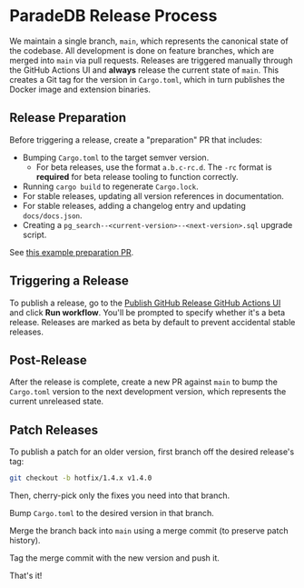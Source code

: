 # ParadeDB Release Process

We maintain a single branch, `main`, which represents the canonical state of the codebase. All development is done on feature branches, which are merged into `main` via pull requests. Releases are triggered manually through the GitHub Actions UI and **always** release the current state of `main`. This creates a Git tag for the version in `Cargo.toml`, which in turn publishes the Docker image and extension binaries.

## Release Preparation

Before triggering a release, create a "preparation" PR that includes:

- Bumping `Cargo.toml` to the target semver version.
  - For beta releases, use the format `a.b.c-rc.d`. The `-rc` format is **required** for beta release tooling to function correctly.
- Running `cargo build` to regenerate `Cargo.lock`.
- For stable releases, updating all version references in documentation.
- For stable releases, adding a changelog entry and updating `docs/docs.json`.
- Creating a `pg_search--<current-version>--<next-version>.sql` upgrade script.

See [this example preparation PR](https://github.com/paradedb/paradedb/pull/2720).

## Triggering a Release

To publish a release, go to the [Publish GitHub Release GitHub Actions UI](https://github.com/paradedb/paradedb/actions/workflows/publish-github-release.yml) and click **Run workflow**. You'll be prompted to specify whether it's a beta release. Releases are marked as beta by default to prevent accidental stable releases.

## Post-Release

After the release is complete, create a new PR against `main` to bump the `Cargo.toml` version to the next development version, which represents the current unreleased state.

## Patch Releases

To publish a patch for an older version, first branch off the desired release's tag:

```bash
git checkout -b hotfix/1.4.x v1.4.0
```

Then, cherry-pick only the fixes you need into that branch.

Bump `Cargo.toml` to the desired version in that branch.

Merge the branch back into `main` using a merge commit (to preserve patch history).

Tag the merge commit with the new version and push it.

That's it!
